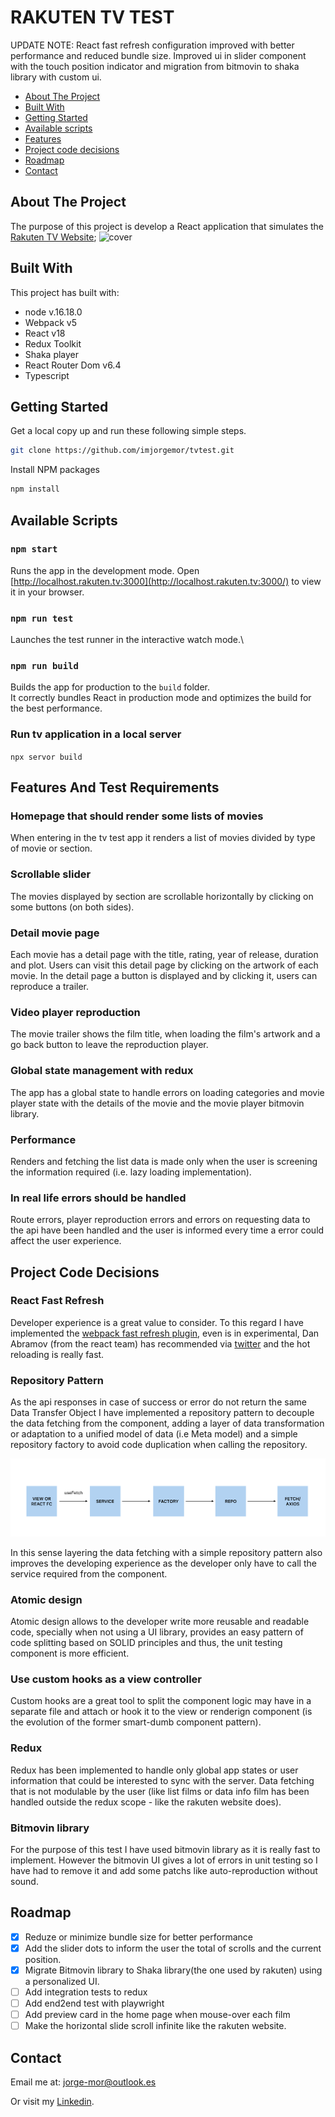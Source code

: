 # RAKUTEN TV TEST

UPDATE NOTE: React fast refresh configuration improved with better performance and reduced bundle size. Improved ui in slider component with the touch position indicator and migration from bitmovin to shaka library with custom ui.

* [About The Project](#about)
* [Built With](#built-with)
* [Getting Started](#getting-started)
* [Available scripts](#available-scripts)
* [Features](#features)
* [Project code decisions](#project-code-decisions)
* [Roadmap](#roadmap)
* [Contact](#contact)


## About The Project

The purpose of this project is develop a React application that simulates the [Rakuten TV Website](https://rakuten.tv/es);
![cover](https://github.com/imjorgemor/tvtest/blob/main/src/assets/images/appdemo.gif)


## Built With

This project has built with:
* node v.16.18.0
* Webpack v5
* React v18
* Redux Toolkit
* Shaka player
* React Router Dom v6.4
* Typescript


## Getting Started

Get a local copy up and run these following simple steps.
```sh
git clone https://github.com/imjorgemor/tvtest.git
```

Install NPM packages
```sh
npm install
```

## Available Scripts

### `npm start`

Runs the app in the development mode.
Open [http://localhost.rakuten.tv:3000](http://localhost.rakuten.tv:3000/) to view it in your browser.

### `npm run test`

Launches the test runner in the interactive watch mode.\

### `npm run build`

Builds the app for production to the `build` folder.\
It correctly bundles React in production mode and optimizes the build for the best performance.

### Run tv application in a local server
`npx servor build`

## Features And Test Requirements

### Homepage that should render some lists of movies

When entering in the tv test app it renders a list of movies divided by type of movie or section.

### Scrollable slider

The movies displayed by section are scrollable horizontally by clicking on some buttons (on both sides).

### Detail movie page

Each movie has a detail page with the title, rating, year of release, duration and plot. Users can visit this detail page by clicking on the artwork of each movie. In the detail page a button is displayed and by clicking it, users can reproduce a trailer.

### Video player reproduction

The movie trailer shows the film title, when loading the film's artwork and a go back button to leave the reproduction player.

### Global state management with redux

The app has a global state to handle errors on loading categories and movie player state with the details of the movie and the movie player bitmovin library.

### Performance

Renders and fetching the list data is made only when the user is screening the information required (i.e. lazy loading implementation).

### In real life errors should be handled

Route errors, player reproduction errors and errors on requesting data to the api have been handled and the user is informed every time a error could affect the user experience.

## Project Code Decisions

### React Fast Refresh

Developer experience is a great value to consider. To this regard I have implemented the [webpack fast refresh plugin](https://github.com/pmmmwh/react-refresh-webpack-plugin), even is in experimental, Dan Abramov (from the react team) has recommended via [twitter](https://twitter.com/dan_abramov/status/1290967745304068096?lang=en) and the hot reloading is really fast.

### Repository Pattern

As the api responses in case of success or error do not return the same Data Transfer Object I have implemented a repository pattern to decouple the data fetching from the component, adding a layer of data transformation or adaptation to a unified model of data (i.e Meta model) and a simple repository factory to avoid code duplication when calling the repository.

![repository](https://github.com/imjorgemor/tvtest/blob/main/src/assets/images/repositoryPatternDiagram.png)

In this sense layering the data fetching with a simple repository pattern also improves the developing experience as the developer only have to call the service required from the component.

### Atomic design

Atomic design allows to the developer write more reusable and readable code, specially when not using a UI library, provides an easy pattern of code splitting based on SOLID principles and thus, the unit testing component is more efficient.

### Use custom hooks as a view controller

Custom hooks are a great tool to split the component logic may have in a separate file and attach or hook it to the view or renderign component (is the evolution of the former smart-dumb component pattern).

### Redux

Redux has been implemented to handle only global app states or user information that could be interested to sync with the server. Data fetching that is not modulable by the user (like list films or data info film has been handled outside the redux scope - like the rakuten website does).

### Bitmovin library

For the purpose of this test I have used bitmovin library as it is really fast to implement. However the bitmovin UI gives a lot of errors in unit testing so I have had to remove it and add some patchs like auto-reproduction without sound.

## Roadmap

- [x] Reduze or minimize bundle size for better performance
- [x] Add the slider dots to inform the user the total of scrolls and the current position.
- [x] Migrate Bitmovin library to Shaka library(the one used by rakuten) using a personalized UI.
- [ ] Add integration tests to redux
- [ ] Add end2end test with playwright
- [ ] Add preview card in the home page when mouse-over each film
- [ ] Make the horizontal slide scroll infinite like the rakuten website.

## Contact

Email me at: jorge-mor@outlook.es 

Or visit my [Linkedin](https://www.linkedin.com/in/jorge-mor-reactdev/).